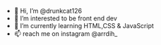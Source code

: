 - 👋 Hi, I’m @drunkcat126
- 👀 I’m interested to be front end dev
- 🌱 I’m currently learning HTML,CSS & JavaScript
- 📫 reach me on instagram @arrdih_
